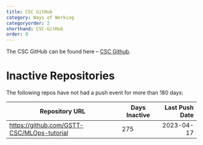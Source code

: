 ```yaml
---
title: CSC GitHub
category: Ways of Working
categoryorder: 2
shorthand: CSC-GitHub
order: 8
---
```


The CSC GitHub can be found here – <a href="https://github.com/GSTT-CSC/">CSC Github</a>.

# Inactive Repositories

The following repos have not had a push event for more than 180 days:

| Repository URL | Days Inactive | Last Push Date |
| --- | --- | ---: |
| https://github.com/GSTT-CSC/MLOps-tutorial | 275 | 2023-04-17 |
